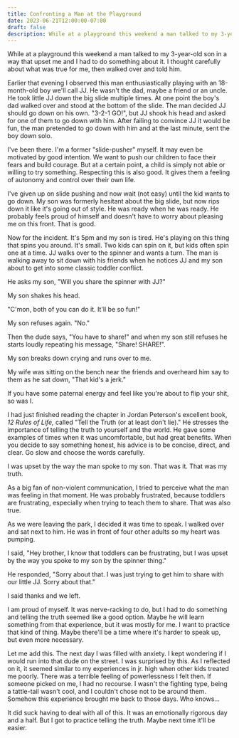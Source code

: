 ```yaml
---
title: Confronting a Man at the Playground
date: 2023-06-21T12:00:00-07:00
draft: false
description: While at a playground this weekend a man talked to my 3-year-old son in a way that upset me and I had to do something about it.
---
```


While at a playground this weekend a man talked to my 3-year-old son in a way that upset me and I had to do something about it. I thought carefully about what was true for me, then walked over and told him. 

Earlier that evening I observed this man enthusiastically playing with an 18-month-old boy we'll call JJ. He wasn't the dad, maybe a friend or an uncle. He took little JJ down the big slide multiple times. At one point the boy's dad walked over and stood at the bottom of the slide. The man decided JJ should go down on his own. "3-2-1 GO!", but JJ shook his head and asked for one of them to go down with him. After failing to convince JJ it would be fun, the man pretended to go down with him and at the last minute, sent the boy down solo.

I've been there. I'm a former "slide-pusher" myself. It may even be motivated by good intention.  We want to push our children to face their fears and build courage. But at a certain point, a child is simply not able or willing to try something. Respecting this is also good. It gives them a feeling of autonomy and control over their own life.

I've given up on slide pushing and now wait (not easy) until the kid wants to go down. My son was formerly hesitant about the big slide, but now rips down it like it's going out of style. He was ready when he was ready. He probably feels proud of himself and doesn't have to worry about pleasing me on this front. That is good.

Now for the incident. It's 5pm and my son is tired. He's playing on this thing that spins you around. It's small. Two kids can spin on it, but kids often spin one at a time. JJ walks over to the spinner and wants a turn. The man is walking away to sit down with his friends when he notices JJ and my son about to get into some classic toddler conflict. 

He asks my son, "Will you share the spinner with JJ?"

My son shakes his head.

"C'mon, both of you can do it. It'll be so fun!"

My son refuses again. "No."  

Then the dude says, "You have to share!" and when my son still refuses he starts loudly repeating his message, "Share! SHARE!".

My son breaks down crying and runs over to me.  

My wife was sitting on the bench near the friends and overheard him say to them as he sat down, "That kid's a jerk."

If you have some paternal energy and feel like you're about to flip your shit, so was I.

I had just finished reading the chapter in Jordan Peterson's excellent book, _12 Rules of Life,_ called "Tell the Truth (or at least don't lie)." He stresses the importance of telling the truth to yourself and the world. He gave some examples of times when it was uncomfortable, but had great benefits. When you decide to say something honest, his advice is to be concise, direct, and clear. Go slow and choose the words carefully.

I was upset by the way the man spoke to my son. That was it. That was my truth.

As a big fan of non-violent communication, I tried to perceive what the man was feeling in that moment. He was probably frustrated, because toddlers are frustrating, especially when trying to teach them to share. That was also true. 

As we were leaving the park, I decided it was time to speak. I walked over and sat next to him. He was in front of four other adults so my heart was pumping. 

I said, "Hey brother, I know that toddlers can be frustrating, but I was upset by the way you spoke to my son by the spinner thing."

He responded, "Sorry about that. I was just trying to get him to share with our little JJ. Sorry about that."

I said thanks and we left.

I am proud of myself. It was nerve-racking to do, but I had to do something and telling the truth seemed like a good option. Maybe he will learn something from that experience, but it was mostly for me. I want to practice that kind of thing. Maybe there'll be a time where it's harder to speak up, but even more necessary. 

Let me add this. The next day I was filled with anxiety. I kept wondering if I would run into that dude on the street. I was surprised by this. As I reflected on it, it seemed similar to my experiences in jr. high when other kids treated me poorly. There was a terrible feeling of powerlessness I felt then. If someone picked on me, I had no recourse. I wasn't the fighting type, being a tattle-tail wasn't cool, and I couldn't chose not to be around them. Somehow this experience brought me back to those days. Who knows...

It did suck having to deal with all of this. It was an emotionally rigorous day and a half. But I got to practice telling the truth. Maybe next time it'll be easier.